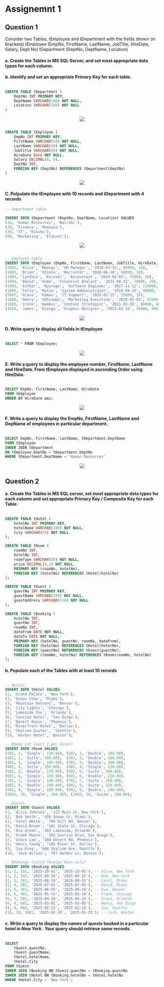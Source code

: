 # Assignemnt 1 

## Question 1

Consider two Tables, tEmployee and tDepartment with the fields shown (in brackets)
tEmployee (EmpNo, FirstName, LastName, JobTitle, HireDate, Salary, Dept No)
tDepartment (DeptNo, DeptName, Location)

#### a. Create the Tables in MS SQL Server, and set most __appropriate data types__ for each column.

#### b. Identify and set an appropriate **Primary Key** for each table.
```sql

CREATE TABLE tDepartment (
    DeptNo INT PRIMARY KEY,
    DeptName VARCHAR(100) NOT NULL,
    Location VARCHAR(100) NOT NULL
)

```
<div align='center'>
    <img src="./IMG/Screenshot 2025-10-08 172642.png">
</div>

```sql

CREATE TABLE tEmployee (
    EmpNo INT PRIMARY KEY,
    FirstName VARCHAR(50) NOT NULL,
    LastName VARCHAR(50) NOT NULL,
    JobTitle VARCHAR(50) NOT NULL,
    HireDate Date NOT NULL,
    Salary DECIMAL(8, 0),
    DeptNo INT, 
    FOREIGN KEY (DeptNo) REFERENCES tDepartment(DeptNo)
)


```
<div align='center'>
    <img src="./IMG/Screenshot 2025-10-08 172701.png">
</div>










#### C. Polpulate the tEmployee with 10 records and tDepartment with 4 records

```sql
-- Department table 

INSERT INTO tDepartment (DeptNo, DeptName, Location) VALUES
(10, 'Human Resources', 'Nairobi'),
(20, 'Finance', 'Mombasa'),
(30, 'IT', 'Kisumu'),
(40, 'Marketing', 'Eldoret');

```
<div align='center'>
    <img src="./IMG/Screenshot 2025-10-08 172826.png">
</div>


```sql

-- Employee table
INSERT INTO tEmployee (EmpNo, FirstName, LastName, JobTitle, HireDate, Salary, DeptNo) VALUES
(1001, 'Alice', 'Mwangi', 'HR Manager', '2018-03-15', 95000, 10),
(1002, 'Brian', 'Otieno', 'Recruiter', '2020-06-10', 60000, 10),
(1003, 'Cynthia', 'Kariuki', 'Accountant', '2019-02-01', 75000, 20),
(1004, 'David', 'Ouma', 'Financial Analyst', '2021-08-22', 70000, 20),
(1005, 'Esther', 'Njoroge', 'Software Engineer', '2017-11-12', 110000, 30),
(1006, 'Felix', 'Mutua', 'System Administrator', '2019-09-25', 90000, 30),
(1007, 'Grace', 'Kamau', 'IT Support', '2022-01-15', 55000, 30),
(1008, 'Henry', 'Odhiambo', 'Marketing Executive', '2020-05-05', 65000, 40),
(1009, 'Irene', 'Wambui', 'Content Strategist', '2021-03-30', 60000, 40),
(1010, 'James', 'Njenga', 'Graphic Designer', '2023-02-10', 58000, 40);


```

<div align='center'>
    <img src="./IMG/Screenshot 2025-10-08 172809.png">
</div>

#### D. Write query to display all fields in tEmployee
```sql

SELECT * FROM tEmployee;

```
<div align='center'>
    <img src="./IMG/Screenshot 2025-10-08 172940.png">
</div>


#### E. Write a query to display the employee number, FirstName, LastName and HireDate. From tEmployee displayed in ascending Order using HireDate.

```sql

SELECT EmpNo, FirstName, LastName, HireDate
FROM tEmployee
ORDER BY HireDate asc;

```
<div align='center'>
    <img src="./IMG/Screenshot 2025-10-08 173001.png">
</div>


#### F. Write a query to display the EmpNo, FirstName, LastName and DepName of employees in particular department.

```sql

SELECT EmpNo, FirstName, LastName, tDepartment.DeptName
FROM tEmployee
INNER JOIN tDepartment
ON tEmployee.DeptNo = tDepartment.DeptNo
WHERE tDepartment.DeptName = 'Human Resources'

```
<div align='center'>
    <img src="./IMG/Screenshot 2025-10-08 173025.png">
</div>






## Question 2
#### a. Create the Tables in  MS SQL server, set most appropriate data types for each column and set appropriate Primary Key / Composite Key for each Table.

```sql

CREATE TABLE tHotel (
    hotelNo INT PRIMARY KEY,
    hotelName VARCHAR(100) NOT NULL,
    City VARCHAR(50) NOT NULL
);

CREATE TABLE tRoom (
    roomNo INT,
    hotelNo INT,
    roomType VARCHAR(50) NOT NULL,
    price DECIMAL(8,2) NOT NULL,
    PRIMARY KEY (roomNo, hotelNo),
    FOREIGN KEY (hotelNo) REFERENCES tHotel(hotelNo)
);

CREATE TABLE tGuest (
    guestNo INT PRIMARY KEY,
    guestName VARCHAR(100) NOT NULL,
    guestAddress VARCHAR(150) NOT NULL
);

CREATE TABLE tBooking (
    hotelNo INT,
    guestNo INT,
    roomNo INT,
    dateFrom DATE NOT NULL,
    dateTo DATE NOT NULL,
    PRIMARY KEY (hotelNo, guestNo, roomNo, dateFrom),
    FOREIGN KEY (hotelNo) REFERENCES tHotel(hotelNo),
    FOREIGN KEY (guestNo) REFERENCES tGuest(guestNo),
    FOREIGN KEY (roomNo, hotelNo) REFERENCES tRoom(roomNo, hotelNo)
);

```

#### b. Populate each of the Tables with at least 10 records

```sql

-- Hotels
INSERT INTO tHotel VALUES
(1, 'Grand Palace', 'New York'),
(2, 'Ocean View', 'Miami'),
(3, 'Mountain Retreat', 'Denver'),
(4, 'City Lights', 'Chicago'),
(5, 'Lakeside Inn', 'Orlando'),
(6, 'Sunrise Hotel', 'San Diego'),
(7, 'Desert Oasis', 'Phoenix'),
(8, 'Riverfront Hotel', 'Dallas'),
(9, 'Skyline Suites', 'Seattle'),
(10, 'Harbor Hotel', 'Boston');

-- Rooms (at least 2 per hotel)
INSERT INTO tRoom VALUES
(101, 1, 'Single', 120.00), (102, 1, 'Double', 180.00),
(201, 2, 'Suite', 300.00),  (202, 2, 'Double', 200.00),
(301, 3, 'Single', 100.00), (302, 3, 'Double', 160.00),
(401, 4, 'Suite', 350.00),  (402, 4, 'Single', 130.00),
(501, 5, 'Double', 170.00), (502, 5, 'Suite', 290.00),
(601, 6, 'Single', 150.00), (602, 6, 'Double', 220.00),
(701, 7, 'Single', 140.00), (702, 7, 'Suite', 260.00),
(801, 8, 'Double', 200.00), (802, 8, 'Suite', 320.00),
(901, 9, 'Single', 180.00), (902, 9, 'Double', 240.00),
(1001, 10, 'Single', 160.00), (1002, 10, 'Suite', 280.00);

-- Guests
INSERT INTO tGuest VALUES
(1, 'Alice Johnson', '123 Main St, New York'),
(2, 'Bob Smith', '456 Ocean Dr, Miami'),
(3, 'Carol White', '789 Hill Rd, Denver'),
(4, 'David Brown', '101 State St, Chicago'),
(5, 'Eva Green', '202 Lakeview, Orlando'),
(6, 'Frank Moore', '303 Sunrise Blvd, San Diego'),
(7, 'Grace Lee', '404 Desert Rd, Phoenix'),
(8, 'Henry Young', '505 River St, Dallas'),
(9, 'Ivy King', '606 Skyline Ave, Seattle'),
(10, 'Jack Wilson', '707 Harbor Ln, Boston');

-- Bookings (valid foreign keys only)
INSERT INTO tBooking VALUES
(1, 1, 101, '2025-10-01', '2025-10-05'), -- Alice, New York
(1, 2, 102, '2025-09-20', '2025-09-25'), -- Bob, New York
(2, 3, 201, '2025-08-10', '2025-08-15'), -- Carol, Miami
(2, 4, 202, '2025-07-01', '2025-07-03'), -- David, Miami
(3, 5, 301, '2025-06-05', '2025-06-10'), -- Eva, Denver
(4, 6, 401, '2025-05-15', '2025-05-20'), -- Frank, Chicago
(5, 7, 501, '2025-04-10', '2025-04-15'), -- Grace, Orlando
(6, 8, 601, '2025-03-01', '2025-03-05'), -- Henry, San Diego
(9, 9, 901, '2025-02-12', '2025-02-16'), -- Ivy, Seattle
(10, 10, 1001, '2025-01-20', '2025-01-25'); -- Jack, Boston


```

#### c. Write a query to display the names of quests booked in a particular hotel in *New York* . Your query should retrieve some records.

```sql

SELECT 
    tGuest.guestNo, 
    tGuest.guestName, 
    tHotel.hotelName, 
    tHotel.City
FROM tGuest
INNER JOIN tBooking ON tGuest.guestNo = tBooking.guestNo
INNER JOIN tHotel ON tBooking.hotelNo = tHotel.hotelNo
WHERE tHotel.City = 'New York';

```
